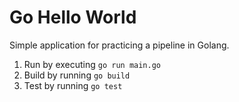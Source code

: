# Go Hello World

Simple application for practicing a pipeline in Golang. 

1. Run by executing `go run main.go`
1. Build by running `go build`
1. Test by running `go test`